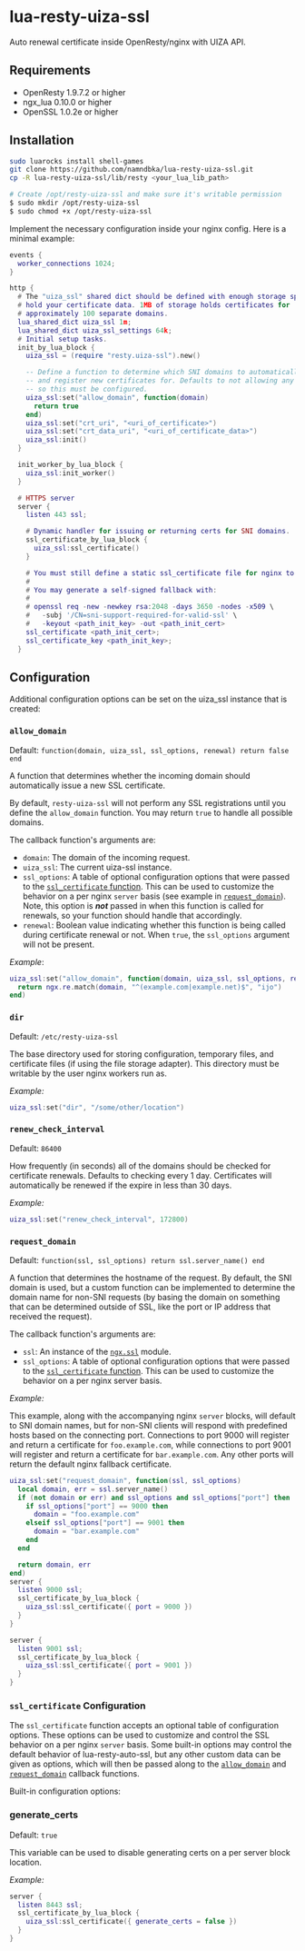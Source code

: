 # lua-resty-uiza-ssl
Auto renewal certificate inside OpenResty/nginx with UIZA API.

## Requirements

* OpenResty 1.9.7.2 or higher
* ngx_lua 0.10.0 or higher
* OpenSSL 1.0.2e or higher

## Installation

```bash
sudo luarocks install shell-games
git clone https://github.com/namndbka/lua-resty-uiza-ssl.git
cp -R lua-resty-uiza-ssl/lib/resty <your_lua_lib_path>
```

```bash
# Create /opt/resty-uiza-ssl and make sure it's writable permission
$ sudo mkdir /opt/resty-uiza-ssl
$ sudo chmod +x /opt/resty-uiza-ssl
```
Implement the necessary configuration inside your nginx config. Here is a minimal example:

```lua
events {
  worker_connections 1024;
}

http {
  # The "uiza_ssl" shared dict should be defined with enough storage space to
  # hold your certificate data. 1MB of storage holds certificates for
  # approximately 100 separate domains.
  lua_shared_dict uiza_ssl 1m;
  lua_shared_dict uiza_ssl_settings 64k;
  # Initial setup tasks.
  init_by_lua_block {
    uiza_ssl = (require "resty.uiza-ssl").new()

    -- Define a function to determine which SNI domains to automatically handle
    -- and register new certificates for. Defaults to not allowing any domains,
    -- so this must be configured.
    uiza_ssl:set("allow_domain", function(domain)
      return true
    end)
	uiza_ssl:set("crt_uri", "<uri_of_certificate>")
	uiza_ssl:set("crt_data_uri", "<uri_of_certificate_data>")
    uiza_ssl:init()
  }

  init_worker_by_lua_block {
    uiza_ssl:init_worker()
  }

  # HTTPS server
  server {
    listen 443 ssl;

    # Dynamic handler for issuing or returning certs for SNI domains.
    ssl_certificate_by_lua_block {
      uiza_ssl:ssl_certificate()
    }

    # You must still define a static ssl_certificate file for nginx to start.
    #
    # You may generate a self-signed fallback with:
    #
    # openssl req -new -newkey rsa:2048 -days 3650 -nodes -x509 \
    #   -subj '/CN=sni-support-required-for-valid-ssl' \
    #   -keyout <path_init_key> -out <path_init_cert>
    ssl_certificate <path_init_cert>;
    ssl_certificate_key <path_init_key>;
  }
```

## Configuration

Additional configuration options can be set on the uiza_ssl instance that is created:

### `allow_domain`

Default: `function(domain, uiza_ssl, ssl_options, renewal) return false end`

A function that determines whether the incoming domain should automatically issue a new SSL certificate.

By default, `resty-uiza-ssl` will not perform any SSL registrations until you define the `allow_domain` function. You may return `true` to handle all possible domains.

The callback function's arguments are:

- `domain`: The domain of the incoming request.
- `uiza_ssl`: The current uiza-ssl instance.
- `ssl_options`: A table of optional configuration options that were passed to the [`ssl_certificate` function](#ssl_certificate-configuration). This can be used to customize the behavior on a per nginx `server` basis (see example in [`request_domain`](#request_domain)). Note, this option is ***not*** passed in when this function is called for renewals, so your function should handle that accordingly.
- `renewal`: Boolean value indicating whether this function is being called during certificate renewal or not. When `true`, the `ssl_options` argument will not be present.

*Example*:

```lua
uiza_ssl:set("allow_domain", function(domain, uiza_ssl, ssl_options, renewal)
  return ngx.re.match(domain, "^(example.com|example.net)$", "ijo")
end)
```
### `dir`

Default: `/etc/resty-uiza-ssl`

The base directory used for storing configuration, temporary files, and certificate files (if using the file storage adapter). This directory must be writable by the user nginx workers run as.

*Example:*

```lua
uiza_ssl:set("dir", "/some/other/location")
```

### `renew_check_interval`

Default: `86400`

How frequently (in seconds) all of the domains should be checked for certificate renewals. Defaults to checking every 1 day. Certificates will automatically be renewed if the expire in less than 30 days.

*Example:*

```lua
uiza_ssl:set("renew_check_interval", 172800)
```

### `request_domain`

Default: `function(ssl, ssl_options) return ssl.server_name() end`

A function that determines the hostname of the request. By default, the SNI domain is used, but a custom function can be implemented to determine the domain name for non-SNI requests (by basing the domain on something that can be determined outside of SSL, like the port or IP address that received the request).

The callback function's arguments are:

- `ssl`: An instance of the [`ngx.ssl`](https://github.com/openresty/lua-resty-core/blob/master/lib/ngx/ssl.md) module.
- `ssl_options`: A table of optional configuration options that were passed to the [`ssl_certificate` function](#ssl_certificate-configuration). This can be used to customize the behavior on a per nginx server basis.

*Example:*

This example, along with the accompanying nginx `server` blocks, will default to SNI domain names, but for non-SNI clients will respond with predefined hosts based on the connecting port. Connections to port 9000 will register and return a certificate for `foo.example.com`, while connections to port 9001 will register and return a certificate for `bar.example.com`. Any other ports will return the default nginx fallback certificate.

```lua
uiza_ssl:set("request_domain", function(ssl, ssl_options)
  local domain, err = ssl.server_name()
  if (not domain or err) and ssl_options and ssl_options["port"] then
    if ssl_options["port"] == 9000 then
      domain = "foo.example.com"
    elseif ssl_options["port"] == 9001 then
      domain = "bar.example.com"
    end
  end

  return domain, err
end)
server {
  listen 9000 ssl;
  ssl_certificate_by_lua_block {
    uiza_ssl:ssl_certificate({ port = 9000 })
  }
}

server {
  listen 9001 ssl;
  ssl_certificate_by_lua_block {
    uiza_ssl:ssl_certificate({ port = 9001 })
  }
}
```

### `ssl_certificate` Configuration

The `ssl_certificate` function accepts an optional table of configuration options. These options can be used to customize and control the SSL behavior on a per nginx `server` basis. Some built-in options may control the default behavior of lua-resty-auto-ssl, but any other custom data can be given as options, which will then be passed along to the [`allow_domain`](#allow_domain) and [`request_domain`](#request_domain) callback functions.

Built-in configuration options:

### generate_certs

Default: `true`

This variable can be used to disable generating certs on a per server block location.

*Example:*

```lua
server {
  listen 8443 ssl;
  ssl_certificate_by_lua_block {
    uiza_ssl:ssl_certificate({ generate_certs = false })
  }
}
```
